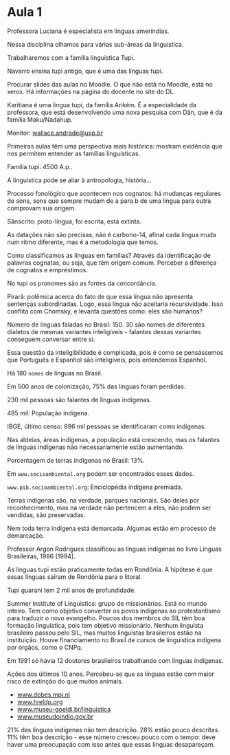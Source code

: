Aula 1
======

Professora Luciana é especialista em línguas ameríndias.

Nessa disciplina olhamos para várias sub-áreas da linguística.

Trabalharemos com a família linguística Tupi.

Navarro ensina tupi antigo, que é uma das línguas tupi.

Procurar slides das aulas no Moodle. O que não está no Moodle, está no xerox. Há informações na página do docente no site do DL.

Karitiana é uma língua tupi, da família Arikém. É a especialidade da professora, que está desenvolvendo uma nova pesquisa com Dân, que é da família Maku/Nadahup.

Monitor: wallace.andrade@usp.br

Primeiras aulas têm uma perspectiva mais histórica: mostram evidência que nos permitem entender as famílias linguísticas.

Família tupi: 4500 A.p..

A linguística pode se aliar à antropologia, história...

Processo fonológico que acontecem nos cognatos: há mudanças regulares de sons, sons que sempre mudam de a para b de uma língua para outra comprovam sua origem.

Sânscrito: proto-língua, foi escrita, está extinta.

As datações não são precisas, não é carbono-14, afinal cada língua muda num ritmo diferente, mas é a metodologia que temos.

Como classificamos as línguas em famílias? Através da identificação de palavras cognatas, ou seja, que têm origem comum. Perceber a diferença de cognatos e empréstimos.

No tupi os pronomes são as fontes da concordância.

Pirarã: polêmica acerca do fato de que essa língua não apresenta sentenças subordinadas. Logo, essa língua não aceitaria recursividade. Isso conflita com Chomsky, e levanta questões como: eles são humanos?

Número de línguas faladas no Brasil: 150. 30 são nomes de diferentes dialetos de mesmas variantes inteligíveis - falantes dessas variantes conseguem conversar entre si.

Essa questão da inteligibilidade é complicada, pois é como se pensássemos que Português e Espanhol são inteligíveis, pois entendemos Espanhol.

Há 180 `nomes` de línguas no Brasil.

Em 500 anos de colonização, 75% das línguas foram perdidas.

230 mil pessoas são falantes de línguas indígenas.

485 mil: População indígena.

IBGE, último censo: 896 mil pessoas se identificaram como indígenas.

Nas aldeias, áreas indígenas, a população está crescendo, mas os falantes de línguas indígenas não necessariamente estão aumentando.

Porcentagem de terras indígenas no Brasil: 13%.

Em `www.socioambiental.org` podem ser encontrados esses dados.

`www.pib.socioambiental.org`: Enciclopédia indígena premiada.

Terras indígenas são, na verdade, parques nacionais. São deles por reconhecimento, mas na verdade não pertencem a eles, não podem ser vendidas, são preservadas.

Nem toda terra indígena está demarcada. Algumas estão em processo de demarcação.

Professor Argon Rodrigues classificou as línguas indígenas no livro Línguas Brasileiras, 1986 [1994].

As línguas tupi estão praticamente todas em Rondônia. A hipótese é que essas línguas saíram de Rondônia para o litoral.

Tupi guarani tem 2 mil anos de profundidade.

Summer Institute of Linguistics: grupo de missionários. Está no mundo inteiro. Tem como objetivo converter os povos indígenas ao protestantismo para traduzir o novo evangelho. Poucos dos membros do SIL têm boa formação linguística, pois tem objetivo missionário. Nenhum linguista brasileiro passou pelo SIL, mas muitos linguistas brasileiros estão na instituição. Houve financiamento no Brasil de cursos de linguística indígena por órgãos, como o CNPq.

Em 1991 só havia 12 doutores brasileiros trabalhando com línguas indígenas.

Ações dos últimos 10 anos. Percebeu-se que as línguas estão com maior risco de extinção do que muitos animais.
* www.dobes.mpi.nl
* www.hreldp.org
* www.museu-goeldi.br/linguistica
* www.museudoindio.gov.br

21% das línguas indígenas não tem descrição.
28% estão pouco descritas.
11% têm boa descrição - esse número cresceu pouco com o tempo: deve haver uma preocupação com isso antes que essas línguas desapareçam.
